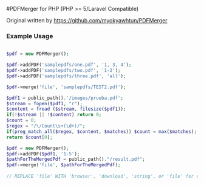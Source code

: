 #PDFMerger for PHP (PHP >= 5/Laravel Compatible)

Original written by https://github.com/myokyawhtun/PDFMerger


### Example Usage
```php

$pdf = new PDFMerger();

$pdf->addPDF('samplepdfs/one.pdf', '1, 3, 4');
$pdf->addPDF('samplepdfs/two.pdf', '1-2');
$pdf->addPDF('samplepdfs/three.pdf', 'all');

$pdf->merge('file', 'samplepdfs/TEST2.pdf'); 

$pdf1 = public_path().'/images/prueba.pdf';
$stream = fopen($pdf1, "r");
$content = fread ($stream, filesize($pdf1));
if(!$stream || !$content) return 0; 
$count = 0;
$regex = "/\/Count\s+(\d+)/";
if(preg_match_all($regex, $content, $matches)) $count = max($matches); 
return $count[0];

$pdf = new PDFMerger();
$pdf->addPDF($pdf1, '1-5');
$pathForTheMergedPdf = public_path()."/result.pdf";
$pdf->merge('file', $pathForTheMergedPdf);
    
// REPLACE 'file' WITH 'browser', 'download', 'string', or 'file' for output options
```
